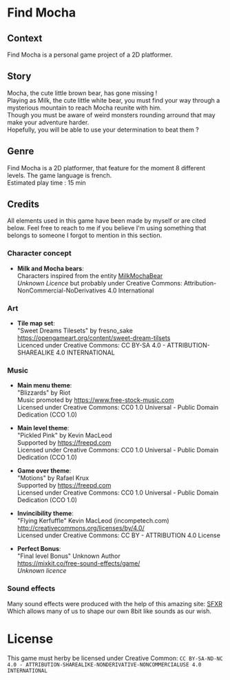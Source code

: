 # Find Mocha

## Context
Find Mocha is a personal game project of a 2D platformer.  

## Story
Mocha, the cute little brown bear, has gone missing !  
Playing as Milk, the cute little white bear, you must find your way through a mysterious mountain to reach Mocha reunite with him.  
Though you must be aware of weird monsters rounding arround that may make your adventure harder.  
Hopefully, you will be able to use your determination to beat them ?

## Genre
Find Mocha is a 2D platformer, that feature for the moment 8 different levels.
The game language is french.  
Estimated play time : 15 min

## Credits
All elements used in this game have been made by myself or are cited below.
Feel free to reach to me if you believe I'm using something that belongs to someone I forgot to mention in this section.

### Character concept
- **Milk and Mocha bears**:  
Characters inspired from the entity [MilkMochaBear](https://x.com/milkmochabear)  
*Unknown Licence* but probably under Creative Commons: Attribution-NonCommercial-NoDerivatives 4.0 International  

### Art
- **Tile map set**:  
"Sweet Dreams Tilesets" by fresno_sake  
https://opengameart.org/content/sweet-dream-tilsets  
Licenced under Creative Commons: CC BY-SA 4.0 - ATTRIBUTION-SHAREALIKE 4.0 INTERNATIONAL  

### Music
- **Main menu theme**:  
"Blizzards" by Riot  
Music promoted by https://www.free-stock-music.com  
Licensed under Creative Commons: CC0 1.0 Universal - Public Domain Dedication (CCO 1.0)  

- **Main level theme**:  
"Pickled Pink" by Kevin MacLeod  
Supported by https://freepd.com  
Licensed under Creative Commons: CC0 1.0 Universal - Public Domain Dedication (CCO 1.0)  

- **Game over theme**:  
"Motions" by Rafael Krux  
Supported by https://freepd.com  
Licensed under Creative Commons: CC0 1.0 Universal - Public Domain Dedication (CCO 1.0)  

- **Invincibility theme**:  
"Flying Kerfuffle" Kevin MacLeod (incompetech.com)  
http://creativecommons.org/licenses/by/4.0/  
Licensed under Creative Commons: CC BY - ATTRIBUTION 4.0 License  

- **Perfect Bonus**:  
"Final level Bonus" Unknown Author  
https://mixkit.co/free-sound-effects/game/  
*Unknown licence*

### Sound effects
Many sound effects were produced with the help of this amazing site: [SFXR](https://sfxr.me)  
Which allows many of us to shape our own 8bit like sounds as our wish.  

# License
This game must herby be licensed under Creative Common: `CC BY-SA-ND-NC 4.0 - ATTRIBUTION-SHAREALIKE-NONDERIVATIVE-NONCOMMERCIALUSE 4.0 INTERNATIONAL`  
